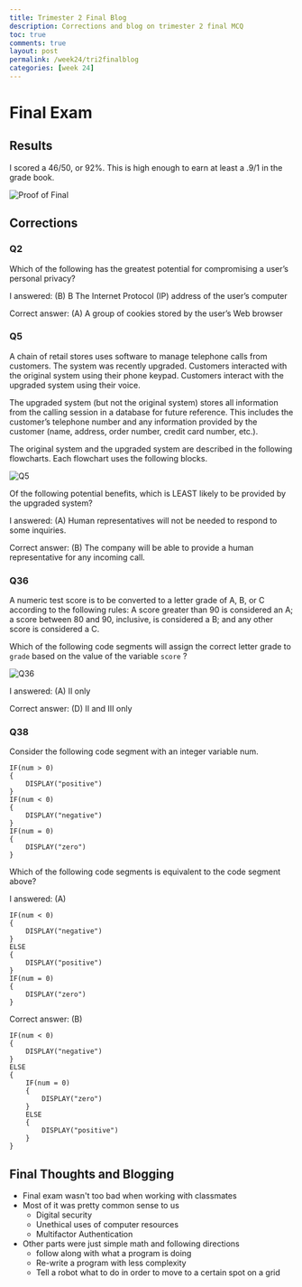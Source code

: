 ```yaml
---
title: Trimester 2 Final Blog
description: Corrections and blog on trimester 2 final MCQ
toc: true
comments: true
layout: post
permalink: /week24/tri2finalblog
categories: [week 24]
---
```


# Final Exam
## Results
I scored a 46/50, or 92%. This is high enough to earn at least a .9/1 in the grade book.

![Proof of Final](https://awesomescreenshot.s3.amazonaws.com/image/2872977/37844028-42e757c067df0350988f37dfc604fa32.png?X-Amz-Algorithm=AWS4-HMAC-SHA256&X-Amz-Credential=AKIAJSCJQ2NM3XLFPVKA%2F20230309%2Fus-east-1%2Fs3%2Faws4_request&X-Amz-Date=20230309T220004Z&X-Amz-Expires=28800&X-Amz-SignedHeaders=host&X-Amz-Signature=6fd29039452f13cec7d306cbf5585090cef76fd80bda751e9992c9fa758673f9)

## Corrections

### Q2

Which of the following has the greatest potential for compromising a user’s personal privacy?


I answered: (B) B The Internet Protocol (IP) address of the user’s computer

Correct answer: (A) A group of cookies stored by the user’s Web browser

### Q5

A chain of retail stores uses software to manage telephone calls from customers. The system was recently upgraded. Customers interacted with the original system using their phone keypad. Customers interact with the upgraded system using their voice.

The upgraded system (but not the original system) stores all information from the calling session in a database for future reference. This includes the customer’s telephone number and any information provided by the customer (name, address, order number, credit card number, etc.).

The original system and the upgraded system are described in the following flowcharts. Each flowchart uses the following blocks.

![Q5](https://user-images.githubusercontent.com/111464932/222993386-8575ebce-27cc-48ff-bb97-dec329ec9145.png)

Of the following potential benefits, which is LEAST likely to be provided by the upgraded system?


I answered: (A) Human representatives will not be needed to respond to some inquiries.

Correct answer: (B) The company will be able to provide a human representative for any incoming call.

### Q36

A numeric test score is to be converted to a letter grade of A, B, or C according to the following rules: A score greater than 90 is considered an A; a score between 80 and 90, inclusive, is considered a B; and any other score is considered a C.

Which of the following code segments will assign the correct letter grade to `grade` based on the value of the variable `score` ?

![Q36](https://user-images.githubusercontent.com/111464932/222993598-d2c1aa07-b1db-42b1-810b-a7f2dd9692de.png)


I answered: (A) II only

Correct answer: (D) II and III only

### Q38

Consider the following code segment with an integer variable num.

    IF(num > 0)
    {
        DISPLAY("positive")
    }
    IF(num < 0)
    {
        DISPLAY("negative")
    }
    IF(num = 0)
    {
        DISPLAY("zero")
    }

Which of the following code segments is equivalent to the code segment above?

I answered: (A)

    IF(num < 0)
    {
        DISPLAY("negative")
    }
    ELSE
    {
        DISPLAY("positive")
    }
    IF(num = 0)
    {
        DISPLAY("zero")
    }


Correct answer: (B)

    IF(num < 0)
    {
        DISPLAY("negative")
    }
    ELSE
    {
        IF(num = 0)
        {
            DISPLAY("zero")
        }
        ELSE
        {
            DISPLAY("positive")
        }
    }


## Final Thoughts and Blogging

- Final exam wasn't too bad when working with classmates
- Most of it was pretty common sense to us
    - Digital security
    - Unethical uses of computer resources
    - Multifactor Authentication
- Other parts were just simple math and following directions
    - follow along with what a program is doing
    - Re-write a program with less complexity
    - Tell a robot what to do in order to move to a certain spot on a grid
